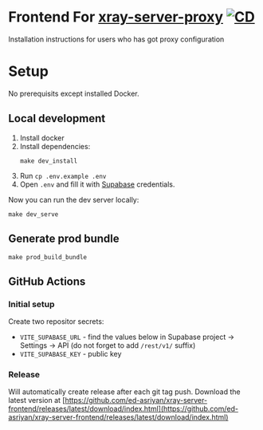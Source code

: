 # Frontend For [xray-server-proxy](https://github.com/ed-asriyan/xray-server) [![CD](https://github.com/ed-asriyan/xray-server-frontend/actions/workflows/CD.yml/badge.svg)](https://github.com/ed-asriyan/xray-server-frontend/actions/workflows/CD.yml)
Installation instructions for users who has got proxy configuration

# Setup
No prerequisits except installed Docker.

## Local development
1. Install docker
2. Install dependencies:
   ```console
   make dev_install
   ```
3. Run `cp .env.example .env`
4. Open `.env` and fill it with [Supabase](https://supabase.com/) credentials.

Now you can run the dev server locally:
```console
make dev_serve
```

## Generate prod bundle
```console
make prod_build_bundle
```

## GitHub Actions
### Initial setup
Create two repositor secrets:
* `VITE_SUPABASE_URL` -  find the values below in Supabase project -> Settings -> API (do not forget to add `/rest/v1/` suffix)
* `VITE_SUPABASE_KEY` - public key

### Release
Will automatically create release after each git tag push. Download the latest version at [https://github.com/ed-asriyan/xray-server-frontend/releases/latest/download/index.html](https://github.com/ed-asriyan/xray-server-frontend/releases/latest/download/index.html)
